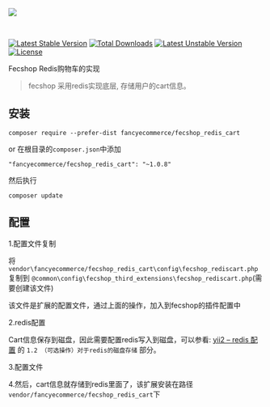 <p>
  <a href="http://fecshop.appfront.fancyecommerce.com/">
    <img src="http://img.appfront.fancyecommerce.com/custom/logo.png">
  </a>
</p>
<br/>

[![Latest Stable Version](https://poser.pugx.org/fancyecommerce/fecshop_redis_cart/v/stable)](https://packagist.org/packages/fancyecommerce/fecshop_redis_cart)
[![Total Downloads](https://poser.pugx.org/fancyecommerce/fecshop_redis_cart/downloads)](https://packagist.org/packages/fancyecommerce/fecshop_redis_cart)
[![Latest Unstable Version](https://poser.pugx.org/fancyecommerce/fecshop_redis_cart/v/unstable)](https://packagist.org/packages/fancyecommerce/fecshop_redis_cart)
[![License](https://poser.pugx.org/fancyecommerce/fecshop_redis_cart/license)](https://packagist.org/packages/fancyecommerce/fecshop_redis_cart)

Fecshop Redis购物车的实现

> fecshop 采用redis实现底层, 存储用户的cart信息。


安装
-------

```
composer require --prefer-dist fancyecommerce/fecshop_redis_cart 
```

or 在根目录的`composer.json`中添加

```
"fancyecommerce/fecshop_redis_cart": "~1.0.8"

```

然后执行

```
composer update
```

配置
-----

1.配置文件复制

将`vendor\fancyecommerce/fecshop_redis_cart\config\fecshop_rediscart.php` 复制到
`@common\config\fecshop_third_extensions\fecshop_rediscart.php`(需要创建该文件)

该文件是扩展的配置文件，通过上面的操作，加入到fecshop的插件配置中

2.redis配置

Cart信息保存到磁盘，因此需要配置redis写入到磁盘，可以参看:
[yii2 – redis 配置](http://www.fancyecommerce.com/2016/05/03/yii2-redis-%E9%85%8D%E7%BD%AE/)
的 `1.2 （可选操作）对于redis的磁盘存储` 部分。

3.配置文件


4.然后，cart信息就存储到redis里面了，该扩展安装在路径 `vendor/fancyecommerce/fecshop_redis_cart`下



